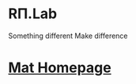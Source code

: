 # RΠ.Lab
Something different  Make difference

# [Mat Homepage](https://sites.google.com/view/imatao/home)
